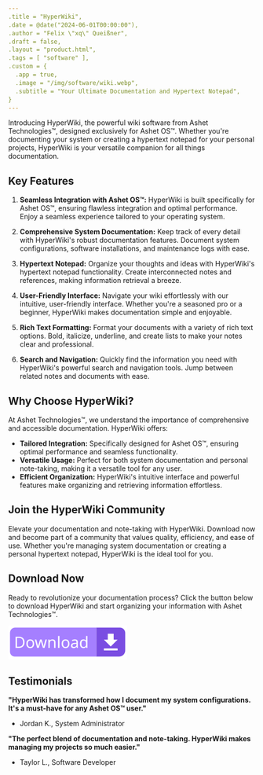 ```yaml
---
.title = "HyperWiki",
.date = @date("2024-06-01T00:00:00"),
.author = "Felix \"xq\" Queißner",
.draft = false,
.layout = "product.html",
.tags = [ "software" ],
.custom = {
  .app = true,
  .image = "/img/software/wiki.webp",
  .subtitle = "Your Ultimate Documentation and Hypertext Notepad",
}
---
```


Introducing HyperWiki, the powerful wiki software from Ashet Technologies™, designed exclusively for Ashet OS™. Whether you're documenting your system or creating a hypertext notepad for your personal projects, HyperWiki is your versatile companion for all things documentation.

## Key Features

1. **Seamless Integration with Ashet OS™:**
HyperWiki is built specifically for Ashet OS™, ensuring flawless integration and optimal performance. Enjoy a seamless experience tailored to your operating system.

2. **Comprehensive System Documentation:**
Keep track of every detail with HyperWiki's robust documentation features. Document system configurations, software installations, and maintenance logs with ease.

3. **Hypertext Notepad:**
Organize your thoughts and ideas with HyperWiki's hypertext notepad functionality. Create interconnected notes and references, making information retrieval a breeze.

4. **User-Friendly Interface:**
Navigate your wiki effortlessly with our intuitive, user-friendly interface. Whether you're a seasoned pro or a beginner, HyperWiki makes documentation simple and enjoyable.

5. **Rich Text Formatting:**
Format your documents with a variety of rich text options. Bold, italicize, underline, and create lists to make your notes clear and professional.

6. **Search and Navigation:**
Quickly find the information you need with HyperWiki's powerful search and navigation tools. Jump between related notes and documents with ease.

## Why Choose HyperWiki?

At Ashet Technologies™, we understand the importance of comprehensive and accessible documentation. HyperWiki offers:

- **Tailored Integration:** Specifically designed for Ashet OS™, ensuring optimal performance and seamless functionality.
- **Versatile Usage:** Perfect for both system documentation and personal note-taking, making it a versatile tool for any user.
- **Efficient Organization:** HyperWiki's intuitive interface and powerful features make organizing and retrieving information effortless.

## Join the HyperWiki Community

Elevate your documentation and note-taking with HyperWiki. Download now and become part of a community that values quality, efficiency, and ease of use. Whether you're managing system documentation or creating a personal hypertext notepad, HyperWiki is the ideal tool for you.

## Download Now

Ready to revolutionize your documentation process? Click the button below to download HyperWiki and start organizing your information with Ashet Technologies™.

[![Download HyperWiki](download.svg)](javascript:install())

## Testimonials

**"HyperWiki has transformed how I document my system configurations. It's a must-have for any Ashet OS™ user."**
- Jordan K., System Administrator

**"The perfect blend of documentation and note-taking. HyperWiki makes managing my projects so much easier."**
- Taylor L., Software Developer
